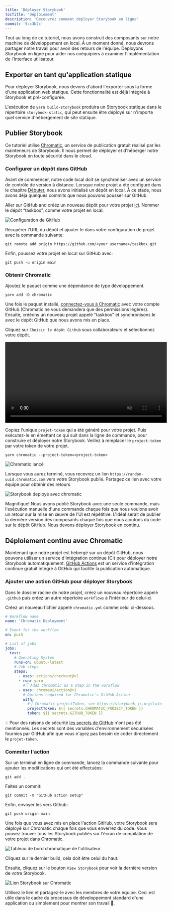 ```yaml
---
title: 'Déployer Storybook'
tocTitle: 'Déploiement'
description: 'Découvrez comment déployer Storybook en ligne'
commit: '5cc3b2c'
---
```


Tout au long de ce tutoriel, nous avons construit des composants sur notre machine de développement en local. À un moment donné, nous devrons partager notre travail pour avoir des retours de l'équipe. Déployons Storybook en ligne pour aider nos coéquipiers à examiner l'implémentation de l'interface utilisateur.

## Exporter en tant qu'application statique

Pour déployer Storybook, nous devons d'abord l'exporter sous la forme d'une application web statique. Cette fonctionnalité est déjà intégrée à Storybook et pré-configurée.

L'exécution de `yarn build-storybook` produira un Storybook statique dans le répertoire `storybook-static`, qui peut ensuite être déployé sur n'importe quel service d'hébergement de site statique.

## Publier Storybook

Ce tutoriel utilise <a href="https://www.chromatic.com/?utm_source=storybook_website&utm_medium=link&utm_campaign=storybook">Chromatic</a>, un service de publication gratuit réalisé par les mainteneurs de Storybook. Il nous permet de déployer et d'héberger notre Storybook en toute sécurité dans le cloud.

### Configurer un dépôt dans GitHub

Avant de commencer, notre code local doit se synchroniser avec un service de contrôle de version à distance. Lorsque notre projet a été configuré dans le chapitre [Débuter](/intro-to-storybook/react/fr/get-started/), nous avons initialisé un dépôt en local. À ce stade, nous avons déja quelques commits que nous pouvons pousser sur GitHub.

Aller sur GitHub and crééz un nouveau dépôt pour votre projet [ici](https://github.com/new). Nommer le dépôt “taskbox”, comme votre projet en local.

![Configuration de GitHub](/intro-to-storybook/github-create-taskbox.png)

Récupérer l'URL du dépôt et ajouter le dans votre configuration de projet avec la commande suivante:

```shell
git remote add origin https://github.com/<your username>/taskbox.git
```

Enfin, poussez votre projet en local sur GitHub avec:

```shell
git push -u origin main
```

### Obtenir Chromatic

Ajoutez le paquet comme une dépendance de type développement.

```shell
yarn add -D chromatic
```

Une fois le paquet installé, [connectez-vous à Chromatic](https://www.chromatic.com/start/?utm_source=storybook_website&utm_medium=link&utm_campaign=storybook) avec votre compte GitHub (Chromatic ne vous demandera que des permissions légères). Ensuite, crééons un nouveau projet appelé "taskbox" et synchronisons le avec le dépôt GitHub que nous avons mis en place.

Cliquez sur `Choisir le dépôt GitHub` sous collaborateurs et sélectionnez votre dépôt.

<video autoPlay muted playsInline loop style="width:520px; margin: 0 auto;">
  <source
    src="/intro-to-storybook/chromatic-setup-learnstorybook.mp4"
    type="video/mp4"
  />
</video>

Copiez l'unique `projet-token` qui a été généré pour votre projet. Puis exécutez-le en émettant ce qui suit dans la ligne de commande, pour construire et déployer notre Storybook. Veillez à remplacer le `project-token` par votre token de votre projet.

```shell
yarn chromatic --project-token=<project-token>
```

![Chromatic lancé](/intro-to-storybook/chromatic-manual-storybook-console-log.png)

Lorsque vous aurez terminé, vous recevrez un lien `https://random-uuid.chromatic.com` vers votre Storybook publié. Partagez ce lien avec votre équipe pour obtenir des retours.

![Storybook deployé avec chromatic](/intro-to-storybook/chromatic-manual-storybook-deploy-6-4.png)

Magnifique! Nous avons publié Storybook avec une seule commande, mais l'exécution manuelle d'une commande chaque fois que nous voulons avoir un retour sur la mise en œuvre de l'UI est répétitive. L'idéal serait de publier la dernière version des composants chaque fois que nous ajoutons du code sur le dépôt GitHub. Nous devons déployer Storybook en continu.

## Déploiement continu avec Chromatic

Maintenant que notre projet est hébergé sur un dépôt GitHub, nous pouvons utiliser un service d'intégration continue (CI) pour déployer notre Storybook automatiquement. [GitHub Actions](https://github.com/features/actions) est un service d'intégration continue gratuit intégré à GitHub qui facilite la publication automatique.

### Ajouter une action GitHub pour déployer Storybook

Dans le dossier racine de notre projet, créez un nouveau répertoire appelé `.github` puis créez un autre répertoire `workflows` à l'intérieur de celui-ci.

Créez un nouveau fichier appelé `chromatic.yml` comme celui ci-dessous.

```yaml:title=.github/workflows/chromatic.yml
# Workflow name
name: 'Chromatic Deployment'

# Event for the workflow
on: push

# List of jobs
jobs:
  test:
    # Operating System
    runs-on: ubuntu-latest
    # Job steps
    steps:
      - uses: actions/checkout@v1
      - run: yarn
        #👇 Adds Chromatic as a step in the workflow
      - uses: chromaui/action@v1
        # Options required for Chromatic's GitHub Action
        with:
          #👇 Chromatic projectToken, see https://storybook.js.org/tutorials/intro-to-storybook/react/fr/deploy/ to obtain it
          projectToken: ${{ secrets.CHROMATIC_PROJECT_TOKEN }}
          token: ${{ secrets.GITHUB_TOKEN }}
```

<div class="aside"><p>💡 Pour des raisons de sécurité <a href="https://docs.github.com/fr/actions/security-guides/encrypted-secrets#creating-encrypted-secrets-for-a-repository">les secrets de GitHub</a> n'ont pas été mentionnés. Les secrets sont des variables d'environnement sécurisées fournies par GitHub afin que vous n'ayez pas besoin de coder directement le <code>projet-token</code>.</p></div>

### Commiter l'action

Sur un terminal en ligne de commande, lancez la commande suivante pour ajouter les modifications qui ont été effectuées:

```shell
git add .
```

Faites un commit:

```shell
git commit -m "GitHub action setup"
```

Enfin, envoyer les vers Github:

```shell
git push origin main
```

Une fois que vous avez mis en place l'action GitHub, votre Storybook sera déployé sur Chromatic chaque fois que vous enverrez du code. Vous pouvez trouver tous les Storybook publiés sur l'écran de compilation de votre projet dans Chromatic.

![Tableau de bord chromatique de l'utilisateur](/intro-to-storybook/chromatic-user-dashboard.png)

Cliquez sur le dernier build, cela doit être celui du haut.

Ensuite, cliquez sur le bouton `View Storybook` pour voir la dernière version de votre Storybook.

![Lien Storybook sur Chromatic](/intro-to-storybook/chromatic-build-storybook-link-6-4-optimized.png)

Utilisez le lien et partagez-le avec les membres de votre équipe. Ceci est utile dans le cadre du processus de développement standard d'une application ou simplement pour montrer son travail 💅.
